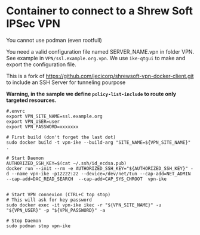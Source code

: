 # Container to connect to a Shrew Soft IPSec VPN

You cannot use podman (even rootfull)

You need a valid configuration file named SERVER_NAME.vpn in folder VPN. See example in `VPN/ssl.example.org.vpn`. We use `ike-qtgui` to make and export the configuration file.

This is a fork of https://github.com/jecicorp/shrewsoft-vpn-docker-client.git to include an SSH Server for tunneling pourpose

**Warning, in the sample we define `policy-list-include` to route only targeted resources.**

``` shell
#.envrc
export VPN_SITE_NAME=ssl.example.org
export VPN_USER=user
export VPN_PASSWORD=xxxxxxx

# First build (don't forget the last dot)
sudo docker build -t vpn-ike --build-arg "SITE_NAME=${VPN_SITE_NAME}" .

# Start Daemon
AUTHORIZED_SSH_KEY=$(cat ~/.ssh/id_ecdsa.pub)
docker run --init --rm -e AUTHORIZED_SSH_KEY="${AUTHORIZED_SSH_KEY}" -d --name vpn-ike -p12222:22 --device=/dev/net/tun --cap-add=NET_ADMIN --cap-add=DAC_READ_SEARCH  --cap-add=CAP_SYS_CHROOT  vpn-ike


# Start VPN connexion (CTRL+C top stop)
# This will ask for key password
sudo docker exec -it vpn-ike ikec -r "${VPN_SITE_NAME}" -u "${VPN_USER}" -p "${VPN_PASSWORD}" -a 

# Stop Daemon
sudo podman stop vpn-ike
```
